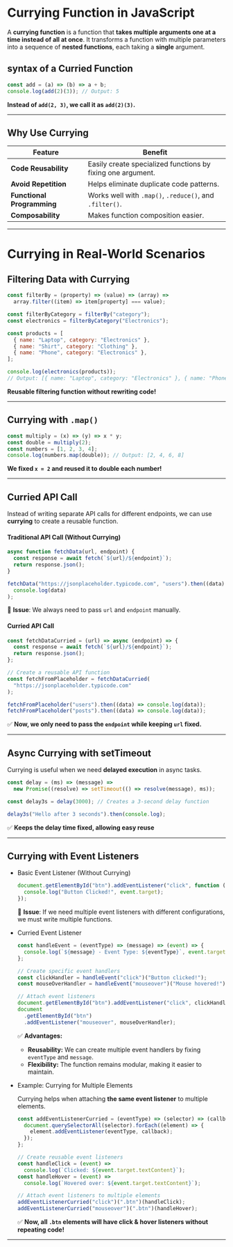 # Currying Function in JavaScript

A **currying function** is a function that **takes multiple arguments one at a time instead of all at once**. It transforms a function with multiple parameters into a sequence of **nested functions**, each taking a **single** argument.

## syntax of a Curried Function

```js
const add = (a) => (b) => a + b;
console.log(add(2)(3)); // Output: 5
```

**Instead of `add(2, 3)`, we call it as `add(2)(3)`.**

---

## Why Use Currying

| Feature                    | Benefit                                                     |
| -------------------------- | ----------------------------------------------------------- |
| **Code Reusability**       | Easily create specialized functions by fixing one argument. |
| **Avoid Repetition**       | Helps eliminate duplicate code patterns.                    |
| **Functional Programming** | Works well with `.map()`, `.reduce()`, and `.filter()`.     |
| **Composability**          | Makes function composition easier.                          |

---

# Currying in Real-World Scenarios

## Filtering Data with Currying

```js
const filterBy = (property) => (value) => (array) =>
  array.filter((item) => item[property] === value);

const filterByCategory = filterBy("category");
const electronics = filterByCategory("Electronics");

const products = [
  { name: "Laptop", category: "Electronics" },
  { name: "Shirt", category: "Clothing" },
  { name: "Phone", category: "Electronics" },
];

console.log(electronics(products));
// Output: [{ name: "Laptop", category: "Electronics" }, { name: "Phone", category: "Electronics" }]
```

**Reusable filtering function without rewriting code!**

---

## Currying with `.map()`

```js
const multiply = (x) => (y) => x * y;
const double = multiply(2);
const numbers = [1, 2, 3, 4];
console.log(numbers.map(double)); // Output: [2, 4, 6, 8]
```

**We fixed `x = 2` and reused it to double each number!**

---

## Curried API Call

Instead of writing separate API calls for different endpoints, we can use **currying** to create a reusable function.

#### Traditional API Call (Without Currying)

```js
async function fetchData(url, endpoint) {
  const response = await fetch(`${url}/${endpoint}`);
  return response.json();
}

fetchData("https://jsonplaceholder.typicode.com", "users").then((data) =>
  console.log(data)
);
```

🚨 **Issue**: We always need to pass `url` and `endpoint` manually.

#### Curried API Call

```js
const fetchDataCurried = (url) => async (endpoint) => {
  const response = await fetch(`${url}/${endpoint}`);
  return response.json();
};

// Create a reusable API function
const fetchFromPlaceholder = fetchDataCurried(
  "https://jsonplaceholder.typicode.com"
);

fetchFromPlaceholder("users").then((data) => console.log(data));
fetchFromPlaceholder("posts").then((data) => console.log(data));
```

✅ **Now, we only need to pass the `endpoint` while keeping `url` fixed.**

---

## Async Currying with setTimeout

Currying is useful when we need **delayed execution** in async tasks.

```js
const delay = (ms) => (message) =>
  new Promise((resolve) => setTimeout(() => resolve(message), ms));

const delay3s = delay(3000); // Creates a 3-second delay function

delay3s("Hello after 3 seconds").then(console.log);
```

✅ **Keeps the delay time fixed, allowing easy reuse**

---

## Currying with Event Listeners

- Basic Event Listener (Without Currying)

  ```js
  document.getElementById("btn").addEventListener("click", function (event) {
    console.log("Button Clicked!", event.target);
  });
  ```

  🚨 **Issue**: If we need multiple event listeners with different configurations, we must write multiple functions.

- Curried Event Listener

  ```js
  const handleEvent = (eventType) => (message) => (event) => {
    console.log(`${message} - Event Type: ${eventType}`, event.target);
  };

  // Create specific event handlers
  const clickHandler = handleEvent("click")("Button clicked!");
  const mouseOverHandler = handleEvent("mouseover")("Mouse hovered!");

  // Attach event listeners
  document.getElementById("btn").addEventListener("click", clickHandler);
  document
    .getElementById("btn")
    .addEventListener("mouseover", mouseOverHandler);
  ```

  ✅ **Advantages:**

  - **Reusability:** We can create multiple event handlers by fixing `eventType` and `message`.
  - **Flexibility:** The function remains modular, making it easier to maintain.

- Example: Currying for Multiple Elements

  Currying helps when attaching **the same event listener** to multiple elements.

  ```js
  const addEventListenerCurried = (eventType) => (selector) => (callback) => {
    document.querySelectorAll(selector).forEach((element) => {
      element.addEventListener(eventType, callback);
    });
  };

  // Create reusable event listeners
  const handleClick = (event) =>
    console.log(`Clicked: ${event.target.textContent}`);
  const handleHover = (event) =>
    console.log(`Hovered over: ${event.target.textContent}`);

  // Attach event listeners to multiple elements
  addEventListenerCurried("click")(".btn")(handleClick);
  addEventListenerCurried("mouseover")(".btn")(handleHover);
  ```

  ✅ **Now, all `.btn` elements will have click & hover listeners without repeating code!**

---
